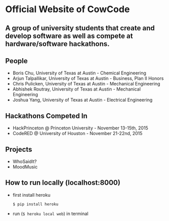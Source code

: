 # Official Website of CowCode

## A group of university students that create and develop software as well as compete at hardware/software hackathons.

## People

- Boris Chu, University of Texas at Austin - Chemical Engineering
- Arjun Talpallikar, University of Texas at Austin - Business, Plan II Honors
- Chris Pulicken, University of Texas at Austin - Mechanical Engineering
- Abhishek Routray, University of Texas at Austin - Mechanical Engineering
- Joshua Yang, University of Texas at Austin - Electrical Engineering

## Hackathons Competed In 

- HackPrinceton @ Princeton University - November 13-15th, 2015
- CodeRED @ University of Houston - November 21-22nd, 2015

## Projects 

- WhoSaidIt?
- MoodMusic

## How to run locally (localhost:8000)
- first install heroku 

	`$ pip install heroku`

- run (`$ heroku local web`)  in terminal 

